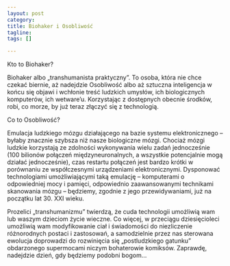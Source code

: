 ```yaml
---
layout: post
category: 
title: Biohaker i Osobliwość
tagline: 
tags: []

---
```

Kto to Biohaker?

Biohaker albo „transhumanista praktyczny”. To osoba, która nie chce czekać biernie, aż nadejdzie Osobliwość albo aż sztuczna inteligencja w końcu się objawi i wchłonie treść ludzkich umysłów, ich biologicznych komputerów, ich wetware’u. Korzystając z dostępnych obecnie środków, robi, co morze, by już teraz złączyć się z technologią.

Co to Osobliwość?

Emulacja ludzkiego mózgu działającego na bazie systemu elektronicznego – byłaby znacznie szybsza niż nasze biologiczne mózgi. Chociaż mózgi ludzkie korzystają ze zdolności wykonywania wielu zadań jednocześnie (100 bilionów połączeń międzyneuronalnych, a wszystkie potencjalnie mogą działać jednocześnie), czas restartu połączeń jest bardzo krótki w porównaniu ze współczesnymi urządzeniami elektronicznymi.
Dysponować technologiami umożliwiającymi taką emulację – komputerami o odpowiedniej mocy i pamięci, odpowiednio zaawansowanymi technikami skanowania mózgu – będziemy, zgodnie z jego przewidywaniami, już na początku lat 30. XXI wieku.

Prozelici „transhumanizmu” twierdzą, że cuda technologii umożliwią wam lub waszym dzieciom życie wieczne. Co więcej, w przeciągu dziesięcioleci umożliwią wam modyfikowanie ciał i świadomości do niezliczenie różnorodnych postaci i zastosowań, a samodzielnie przez nas sterowana ewolucja doprowadzi do rozwinięcia się „postludzkiego gatunku” obdarzonego supermocami niczym bohaterowie komiksów. Zaprawdę, nadejdzie dzień, gdy będziemy podobni bogom…